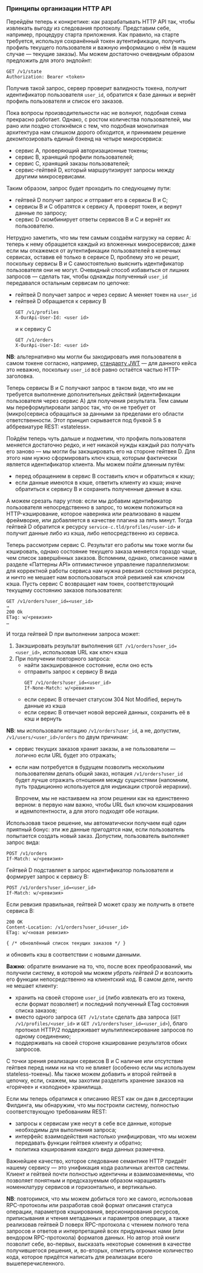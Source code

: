 ### Принципы организации HTTP API

Перейдём теперь к конкретике: как разрабатывать HTTP API так, чтобы извлекать выгоду из следования протоколу. Представим себе, например, процедуру старта приложения. Как правило, на старте требуется, используя сохранённый токен аутентификации, получить профиль текущего пользователя и важную информацию о нём (в нашем случае — текущие заказы). Мы можем достаточно очевидным образом предложить для этого эндпойнт:

```
GET /v1/state
Authorization: Bearer <token>
```

Получив такой запрос, сервер проверит валидность токена, получит идентификатор пользователя `user_id`, обратится к базе данных и вернёт профиль пользователя и список его заказов.

Пока вопросы производительности нас не волнуют, подобная схема прекрасно работает. Однако, с ростом количества пользователей, мы рано или поздно столкнёмся с тем, что подобная монолитная архитектура нам слишком дорого обходится, и принимаем решение декомпозировать единый бэкенд на четыре микросервиса:
  * сервис A, проверяющий авторизационные токены;
  * сервис B, хранящий профили пользователей;
  * сервис C, хранящий заказы пользователей;
  * сервис-гейтвей D, который маршрутизирует запросы между другими микросервисами.

Таким образом, запрос будет проходить по следующему пути:
  * гейтвей D получит запрос и отправит его в сервисы B и C;
  * сервисы B и C обратятся к сервису A, проверят токен, и вернут данные по запросу;
  * сервис D скомбинирует ответы сервисов B и C и вернёт их пользователю.

Нетрудно заметить, что мы тем самым создаём нагрузку на сервис A: теперь к нему обращается каждый из вложенных микросервисов; даже если мы откажемся от аутентификации пользователей в конечных сервисах, оставив её только в сервисе D, проблему это не решит, поскольку сервисы B и C самостоятельно выяснить идентификатор пользователя они не могут. Очевидный способ избавиться от лишних запросов — сделать так, чтобы однажды полученный `user_id` передавался остальным сервисам по цепочке:

  * гейтвей D получает запрос и через сервис A меняет токен на `user_id`
  * гейтвей D обращается к сервису B
      ```
      GET /v1/profiles
      X-OurApi-User-Id: <user id>
      ```
      и к сервису C
      ```
      GET /v1/orders
      X-OurApi-User-Id: <user id>
      ```

**NB**: альтернативно мы могли бы закодировать имя пользователя в самом токене согласно, например, [стандарту JWT](https://www.rfc-editor.org/rfc/rfc7519) — для данного кейса это неважно, поскольку `user_id` всё равно остаётся частью HTTP-заголовка.

Теперь сервисы B и C получают запрос в таком виде, что им не требуется выполнение дополнительных действий (идентификации пользователя через сервис А) для получения результата. Тем самым мы переформулировали запрос так, что он не требует от (микро)сервиса обращаться за данными за пределами его области ответственности. Этот принцип скрывается под буквой S в аббревиатуре REST: «stateless».

Пойдём теперь чуть дальше и подметим, что профиль пользователя меняется достаточно редко, и нет никакой нужды каждый раз получать его заново — мы могли бы закэшировать его на стороне гейтвея D. Для этого нам нужно сформировать ключ кэша, которым фактически является идентификатор клиента. Мы можем пойти длинным путём:
  * перед обращением в сервис B составить ключ и обратиться к кэшу;
  * если данные имеются в кэше, ответить клиенту из кэша; иначе обратиться к сервису B и сохранить полученные данные в кэш.

А можем срезать пару углов: если мы добавим идентификатор пользователя непосредственно в запрос, то можем положиться на HTTP-кэширование, которое наверняка или реализовано в нашем фреймворке, или добавляется в качестве плагина за пять минут. Тогда гейтвей D обратится к ресурсу `service-c.tld/profiles/<user-id>` и получит данные либо из кэша, либо непосредственно из сервиса.

Теперь рассмотрим сервис C. Результат его работы мы тоже могли бы кэшировать, однако состояние текущего заказа меняется гораздо чаще, чем список завершённых заказов. Вспомним, однако, описанное нами в разделе «Паттерны API» оптимистичное управление параллелизмом: для корректной работы сервиса нам нужна ревизия состояния ресурса, и ничто не мешает нам воспользоваться этой ревизией как ключом кэша. Пусть сервис С возвращает нам токен, соответствующий текущему состоянию заказов пользователя:

```
GET /v1/orders?user_id=<user_id>
→
200 Ok
ETag: w/<ревизия>
…
```

И тогда гейтвей D при выполнении запроса может:

  1. Закэшировать результат выполнения `GET /v1/orders?user_id=<user_id>`, использовав URL как ключ кэша
  2. При получении повторного запроса:
      * найти закэшированное состояние, если оно есть
      * отправить запрос к сервису B вида
          ```
          GET /v1/orders?user_id=<user_id>
          If-None-Match: w/<ревизия>
          ```
      * если сервис B отвечает статусом 304 Not Modified, вернуть данные из кэша
      * если сервис B отвечает новой версией данных, сохранить её в кэш и вернуть

**NB**: мы использовали нотацию `/v1/orders?user_id`, а не, допустим, `/v1/users/<user_id>/orders` по двум причинам:
  * сервис текущих заказов хранит заказы, а не пользователи — логично если URL будет это отражать;
  * если нам потребуется в будущем позволить нескольким пользователям делать общий заказ, нотация `/v1/orders?user_id` будет лучше отражать отношения между сущностями (напомним, путь традиционно используется для индикации строгой иерархии).

      Впрочем, мы не настаиваем на этом решении как на единственно верном: в первую нам важно, чтобы URL был ключом кэширования и идемпотентности, а для этого подходят обе нотации.

Использовав такое решение, мы автоматически получаем ещё один приятный бонус: эти же данные пригодятся нам, если пользователь попытается создать новый заказ. Допустим, пользователь выполняет запрос вида:

```
POST /v1/orders
If-Match: w/<ревизия>
```

Гейтвей D подставляет в запрос идентификатор пользователя и формирует запрос к сервису B:

```
POST /v1/orders?user_id=<user_id>
If-Match: w/<ревизия>
```

Если ревизия правильная, гейтвей D может сразу же получить в ответе сервиса B:

```
200 OK
Content-Location: /v1/orders?user_id<user_id>
ETag: w/<новая ревизия>

{ /* обновлённый список текущих заказов */ }
```

и обновить кэш в соответствии с новыми данными.

**Важно**: обратите внимание на то, что, после всех преобразований, мы получили систему, в которой мы можем *убрать гейтвей D* и возложить его функции непосредственно на клиентский код. В самом деле, ничто не мешает клиенту:
  * хранить на своей стороне `user_id` (либо извлекать его из токена, если формат позволяет) и последний полученный ETag состояния списка заказов;
  * вместо одного запроса `GET /v1/state` сделать два запроса (`GET /v1/profiles/<user_id>` и `GET /v1/orders?user_id=<user_id>`), благо протокол HTTP/2 поддерживает мультиплексирование запросов по одному соединению;
  * поддерживать на своей стороне кэширование результатов обоих запросов.

С точки зрения реализации сервисов B и C наличие или отсутствие гейтвея перед ними ни на что не влияет (особенно если мы используем stateless-токены). Мы также можем добавить и второй гейтвей в цепочку, если, скажем, мы захотим разделить хранение заказов на «горячее» и «холодное» хранилища.

Если мы теперь обратимся к описанию REST как он дан в диссертации Филдинга, мы обнаружим, что мы построили систему, полностью соответствующую требованиям REST:
  * запросы к сервисам уже несут в себе все данные, которые необходимы для выполнения запроса;
  * интерфейс взаимодействия настолько унифицирован, что мы можем передавать функции гейтвея клиенту и обратно;
  * политика кэширования каждого вида данных размечена.

Важнейшее качество, которое следование семантике HTTP придаёт нашему сервису — это унификация кода различных агентов системы. Клиент и гейтвей почти полностью идентичны и взаимозаменяемы, что позволяет понятным и предсказуемым образом наращивать номенклатуру сервисов и горизонтально, и вертикально.

**NB**: повторимся, что мы можем добиться того же самого, использовав RPC-протоколы или разработав свой формат описания статуса операции, параметров кэширования, версионирования ресурсов, приписывания и чтения метаданных и параметров операции, а также реализовав гейтвей D поверх RPC-протокола с чтением полного тела запросов и ответов и интерпретацией всех придуманных нами (или вендором RPC-протокола) форматов данных. Но автор этой книги позволит себе, во-первых, высказать некоторые сомнения в качестве получившегося решения, и, во-вторых, отметить огромное количество кода, которое придётся написать для реализации всего вышеперечисленного.